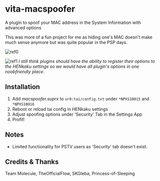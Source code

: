 # vita-macspoofer
A plugin to spoof your MAC address in the System Information with advanced options

This was more of a fun project for me as hiding one's MAC doesn't make much sense anymore but was quite popular in the PSP days. 

![ref0](https://github.com/Freakler/vita-macspoofer/raw/master/capture_000.jpg)

![ref1](https://github.com/Freakler/vita-macspoofer/raw/master/capture_001.jpg)
*I still think plugins should have the ability to register their options to the HENkaku settings so we would have all plugin's options in one noobfriendly place.*


## Installation
1) Add *macspoofer.suprx* to `ur0:tai/config.txt` under `*NPXS10015` and `*NPXS10016`
2) Reboot or reload tai config in HENkaku settings
3) Adjust spoofing options under 'Security' Tab in the Settings App
4) Profit!


## Notes
 - Limited functionality for PSTV users as 'Security' tab doesn't exist.


## Credits & Thanks
Team Molecule, TheOfficialFlow, SKGleba, Princess-of-Sleeping
